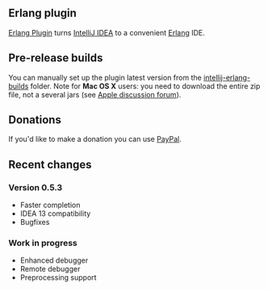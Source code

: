 ## Erlang plugin
[Erlang Plugin](http://plugins.jetbrains.com/plugin/?pluginId=7083) turns [IntelliJ IDEA](http://www.jetbrains.com/idea/) to a convenient [Erlang](http://www.erlang.org/) IDE.

## Pre-release builds
You can manually set up the plugin latest version from the [intellij-erlang-builds](https://www.dropbox.com/sh/4sbgxzjto5fa21b/1cpM3Nb-yF) folder.
Note for **Mac OS X** users: you need to download the entire zip file, not a several jars (see [Apple discussion forum](https://discussions.apple.com/thread/1483114)). 

## Donations
If you'd like to make a donation you can use [PayPal](https://www.paypal.com/cgi-bin/webscr?cmd=_s-xclick&hosted_button_id=C344TC8DDC5UN).

## Recent changes
### Version 0.5.3
* Faster completion
* IDEA 13 compatibility
* Bugfixes

### Work in progress
* Enhanced debugger
* Remote debugger
* Preprocessing support
